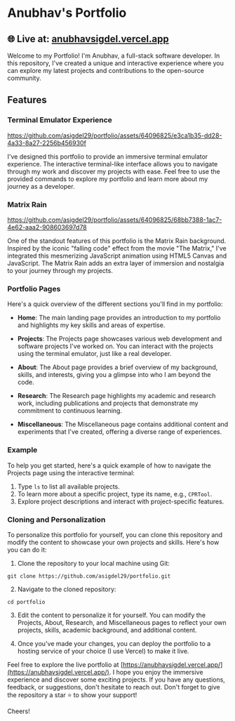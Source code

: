 # Anubhav's Portfolio

## 🌐 Live at: [anubhavsigdel.vercel.app](https://anubhavsigdel.vercel.app/)

Welcome to my Portfolio! I'm Anubhav, a full-stack software developer. In this repository, I've created a unique and interactive experience where you can explore my latest projects and contributions to the open-source community.


## Features
### Terminal Emulator Experience


https://github.com/asigdel29/portfolio/assets/64096825/e3ca1b35-dd28-4a33-8a27-2256b456930f


I've designed this portfolio to provide an immersive terminal emulator experience. The interactive terminal-like interface allows you to navigate through my work and discover my projects with ease. Feel free to use the provided commands to explore my portfolio and learn more about my journey as a developer.

### Matrix Rain

https://github.com/asigdel29/portfolio/assets/64096825/68bb7388-1ac7-4e62-aaa2-908603697d78

One of the standout features of this portfolio is the Matrix Rain background. Inspired by the iconic "falling code" effect from the movie "The Matrix," I've integrated this mesmerizing JavaScript animation using HTML5 Canvas and JavaScript. The Matrix Rain adds an extra layer of immersion and nostalgia to your journey through my projects.

### Portfolio Pages

Here's a quick overview of the different sections you'll find in my portfolio:

- **Home**: The main landing page provides an introduction to my portfolio and highlights my key skills and areas of expertise.

- **Projects**: The Projects page showcases various web development and software projects I've worked on. You can interact with the projects using the terminal emulator, just like a real developer.

- **About**: The About page provides a brief overview of my background, skills, and interests, giving you a glimpse into who I am beyond the code.

- **Research**: The Research page highlights my academic and research work, including publications and projects that demonstrate my commitment to continuous learning.

- **Miscellaneous**: The Miscellaneous page contains additional content and experiments that I've created, offering a diverse range of experiences.

### Example

To help you get started, here's a quick example of how to navigate the Projects page using the interactive terminal:

1. Type `ls` to list all available projects.
2. To learn more about a specific project, type its name, e.g., `CPRTool`.
3. Explore project descriptions and interact with project-specific features.


### Cloning and Personalization
To personalize this portfolio for yourself, you can clone this repository and modify the content to showcase your own projects and skills. Here's how you can do it:

1. Clone the repository to your local machine using Git:

```console
git clone https://github.com/asigdel29/portfolio.git
```
2. Navigate to the cloned repository:
```console
cd portfolio
```
3. Edit the content to personalize it for yourself. You can modify the Projects, About, Research, and Miscellaneous pages to reflect your own projects, skills, academic background, and additional content.


4. Once you've made your changes, you can deploy the portfolio to a hosting service of your choice (I use Vercel) to make it live.

Feel free to explore the live portfolio at [https://anubhavsigdel.vercel.app/](https://anubhavsigdel.vercel.app/). I hope you enjoy the immersive experience and discover some exciting projects. If you have any questions, feedback, or suggestions, don't hesitate to reach out. Don't forget to give the repository a star ⭐️ to show your support!

Cheers!

